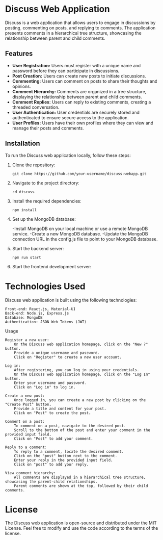 # Discuss Web Application

Discuss is a web application that allows users to engage in discussions by posting, commenting on posts, and replying to comments. The application presents comments in a hierarchical tree structure, showcasing the relationship between parent and child comments.

## Features

- **User Registration:** Users must register with a unique name and password before they can participate in discussions.
- **Post Creation:** Users can create new posts to initiate discussions.
- **Commenting:** Users can comment on posts to share their thoughts and opinions.
- **Comment Hierarchy:** Comments are organized in a tree structure, displaying the relationship between parent and child comments.
- **Comment Replies:** Users can reply to existing comments, creating a threaded conversation.
- **User Authentication:** User credentials are securely stored and authenticated to ensure secure access to the application.
- **User Profiles:** Users have their own profiles where they can view and manage their posts and comments.

## Installation

To run the Discuss web application locally, follow these steps:

1. Clone the repository:

   ```shell
   git clone https://github.com/your-username/discuss-webapp.git
2. Navigate to the project directory:
  
   ```shell
   cd discuss
3. Install the required dependencies:

   ```shell
   npm install
4. Set up the MongoDB database:

   -Install MongoDB on your local machine or use a remote MongoDB service.
   -Create a new MongoDB database.
   -Update the MongoDB connection URL in the config.js file to point to your MongoDB database.

5. Start the backend server:

   ```shell
   npm run start

6. Start the frontend development server:

 


# Technologies Used

Discuss web application is built using the following technologies:

    Front-end: React.js, Material-UI
    Back-end: Node.js, Express.js
    Database: MongoDB
    Authentication: JSON Web Tokens (JWT)

Usage

    Register a new user:
        On the Discuss web application homepage, click on the "New ?" button.
        Provide a unique username and password.
        Click on "Register" to create a new user account.

    Log in:
        After registering, you can log in using your credentials.
        On the Discuss web application homepage, click on the "Log In" button.
        Enter your username and password.
        Click on "Log in" to log in.

    Create a new post:
        Once logged in, you can create a new post by clicking on the "Create Post" button.
        Provide a title and content for your post.
        Click on "Post" to create the post.

    Comment on a post:
        To comment on a post, navigate to the desired post.
        Scroll to the bottom of the post and enter your comment in the provided input field.
        Click on "Post" to add your comment.

    Reply to a comment:
        To reply to a comment, locate the desired comment.
        Click on the "post" button next to the comment.
        Enter your reply in the provided input field.
        Click on "post" to add your reply.

    View comment hierarchy:
        All comments are displayed in a hierarchical tree structure, showcasing the parent-child relationships.
        Parent comments are shown at the top, followed by their child comments.


# License
The Discuss web application is open-source and distributed under the MIT License. Feel free to modify and use the code according to the terms of the license.


